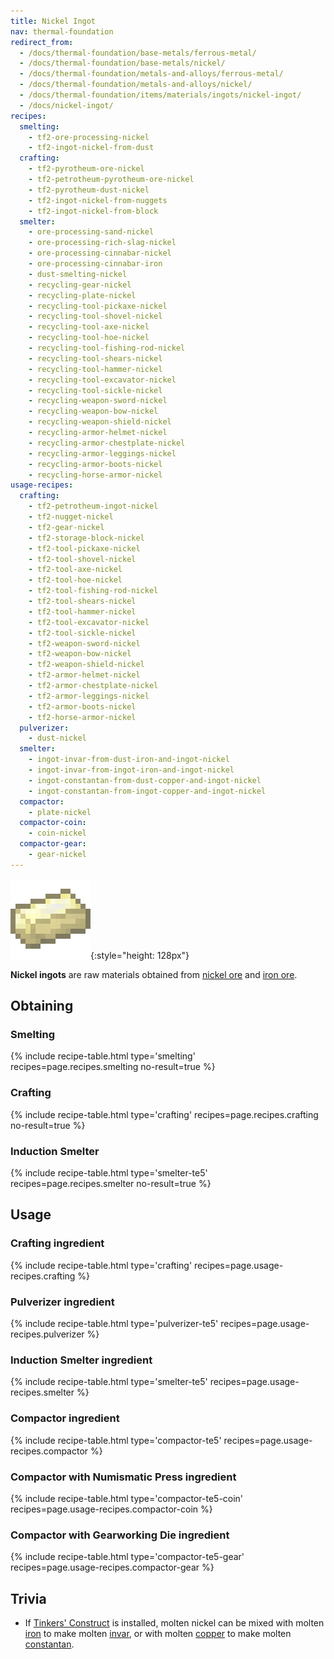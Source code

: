 ```yaml
---
title: Nickel Ingot
nav: thermal-foundation
redirect_from:
  - /docs/thermal-foundation/base-metals/ferrous-metal/
  - /docs/thermal-foundation/base-metals/nickel/
  - /docs/thermal-foundation/metals-and-alloys/ferrous-metal/
  - /docs/thermal-foundation/metals-and-alloys/nickel/
  - /docs/thermal-foundation/items/materials/ingots/nickel-ingot/
  - /docs/nickel-ingot/
recipes:
  smelting:
    - tf2-ore-processing-nickel
    - tf2-ingot-nickel-from-dust
  crafting:
    - tf2-pyrotheum-ore-nickel
    - tf2-petrotheum-pyrotheum-ore-nickel
    - tf2-pyrotheum-dust-nickel
    - tf2-ingot-nickel-from-nuggets
    - tf2-ingot-nickel-from-block
  smelter:
    - ore-processing-sand-nickel
    - ore-processing-rich-slag-nickel
    - ore-processing-cinnabar-nickel
    - ore-processing-cinnabar-iron
    - dust-smelting-nickel
    - recycling-gear-nickel
    - recycling-plate-nickel
    - recycling-tool-pickaxe-nickel
    - recycling-tool-shovel-nickel
    - recycling-tool-axe-nickel
    - recycling-tool-hoe-nickel
    - recycling-tool-fishing-rod-nickel
    - recycling-tool-shears-nickel
    - recycling-tool-hammer-nickel
    - recycling-tool-excavator-nickel
    - recycling-tool-sickle-nickel
    - recycling-weapon-sword-nickel
    - recycling-weapon-bow-nickel
    - recycling-weapon-shield-nickel
    - recycling-armor-helmet-nickel
    - recycling-armor-chestplate-nickel
    - recycling-armor-leggings-nickel
    - recycling-armor-boots-nickel
    - recycling-horse-armor-nickel
usage-recipes:
  crafting:
    - tf2-petrotheum-ingot-nickel
    - tf2-nugget-nickel
    - tf2-gear-nickel
    - tf2-storage-block-nickel
    - tf2-tool-pickaxe-nickel
    - tf2-tool-shovel-nickel
    - tf2-tool-axe-nickel
    - tf2-tool-hoe-nickel
    - tf2-tool-fishing-rod-nickel
    - tf2-tool-shears-nickel
    - tf2-tool-hammer-nickel
    - tf2-tool-excavator-nickel
    - tf2-tool-sickle-nickel
    - tf2-weapon-sword-nickel
    - tf2-weapon-bow-nickel
    - tf2-weapon-shield-nickel
    - tf2-armor-helmet-nickel
    - tf2-armor-chestplate-nickel
    - tf2-armor-leggings-nickel
    - tf2-armor-boots-nickel
    - tf2-horse-armor-nickel
  pulverizer:
    - dust-nickel
  smelter:
    - ingot-invar-from-dust-iron-and-ingot-nickel
    - ingot-invar-from-ingot-iron-and-ingot-nickel
    - ingot-constantan-from-dust-copper-and-ingot-nickel
    - ingot-constantan-from-ingot-copper-and-ingot-nickel
  compactor:
    - plate-nickel
  compactor-coin:
    - coin-nickel
  compactor-gear:
    - gear-nickel
---
```


![Nickel ingot](/assets/images/thermal-foundation/ingot-nickel.png){:style="height: 128px"}


**Nickel ingots** are raw materials obtained from [nickel
ore](/docs/thermal-foundation/nickel-ore/) and [iron
ore](https://minecraft.gamepedia.com/Iron_Ore).


Obtaining
---------

### Smelting
{% include recipe-table.html type='smelting' recipes=page.recipes.smelting no-result=true %}

### Crafting
{% include recipe-table.html type='crafting' recipes=page.recipes.crafting no-result=true %}

### Induction Smelter
{% include recipe-table.html type='smelter-te5' recipes=page.recipes.smelter no-result=true %}


Usage
-----

### Crafting ingredient
{% include recipe-table.html type='crafting' recipes=page.usage-recipes.crafting %}

### Pulverizer ingredient
{% include recipe-table.html type='pulverizer-te5' recipes=page.usage-recipes.pulverizer %}

### Induction Smelter ingredient
{% include recipe-table.html type='smelter-te5' recipes=page.usage-recipes.smelter %}

### Compactor ingredient
{% include recipe-table.html type='compactor-te5' recipes=page.usage-recipes.compactor %}

### Compactor with Numismatic Press ingredient
{% include recipe-table.html type='compactor-te5-coin' recipes=page.usage-recipes.compactor-coin %}

### Compactor with Gearworking Die ingredient
{% include recipe-table.html type='compactor-te5-gear' recipes=page.usage-recipes.compactor-gear %}


Trivia
------

* If [Tinkers'
  Construct](https://minecraft.curseforge.com/projects/tinkers-construct) is
  installed, molten nickel can be mixed with molten
  [iron](https://minecraft.gamepedia.com/Iron_Ingot) to make molten
  [invar](/docs/thermal-foundation/invar-ingot/), or with molten [copper](/docs/thermal-foundation/copper-ingot/) to
  make molten [constantan](/docs/thermal-foundation/constantan-ingot/).
